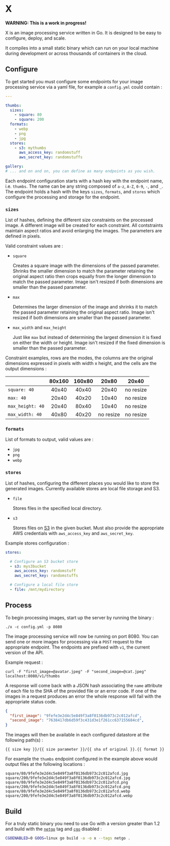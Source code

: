 # X

**WARNING: This is a work in progress!**

X is an image processing service written in Go. It is designed to be easy to
configure, deploy, and scale.

It compiles into a small static binary which can run on your local machine
during development or across thousands of containers in the cloud.

## Configure

To get started you must configure some endpoints for your image processing
service via a yaml file, for example a `config.yml` could contain :

```yaml
---

thumbs:
  sizes:
    - square: 80
    - square: 200
  formats:
    - webp
    - png
    - jpg
  stores:
    - s3: mythumbs
      aws_access_key: randomstuff
      aws_secret_key: randomstuffs

gallery:
# ... and on and on, you can define as many endpoints as you wish.

```

Each endpoint configuration starts with a hash key with the endpoint name, i.e.
`thumbs`. The name can be any string composed of `a-z`, `A-Z`, `0-9`, `-`,  and
`_`.  The endpoint holds a hash with the keys `sizes`, `formats`, and `stores`
which configure the processing and storage for the endpoint.

### `sizes`

List of hashes, defining the different size constraints on the processed image.
A different image will be created for each constraint. All contstraints maintain
aspect ratios and avoid enlarging the images. The parameters are defined in
pixels.

Valid constraint values are :

- `square`

	Creates a square image with the dimensions of the passed parameter.
Shrinks the smaller dimension to match the parameter retaining the original
aspect ratio then crops equally from the longer dimension to match the passed
parameter. Image isn't resized if both dimensions are smaller than the passed
parameter.

- `max`

	Determines the larger dimension of the image and shrinks it to match the
passed parameter retaining the original aspect ratio. Image isn't resized if
both dimensions are smaller than the passed parameter.

- `max_width` and `max_height`

	Just like `max` but instead of determining the largest dimension it is
fixed on either the width or height. Image isn't resized if the fixed dimension
is smaller than the passed parameter.

Constraint examples, rows are the modes, the columns are the original dimensions
expressed in pixels with width x height, and the cells are the output dimensions
:

|                  | 80x160 | 160x80 |   20x80   |   20x40   |
|------------------|:------:|:------:|:---------:|:---------:|
| `square: 40`     |  40x40 |  40x40 |   20x40   | no resize |
| `max: 40`        |  20x40 |  40x20 |   10x40   | no resize |
| `max_height: 40` |  20x40 |  80x40 |   10x40   | no resize |
| `max_width: 40`  |  40x80 |  40x20 | no resize | no resize |

### `formats`

List of formats to output, valid values are :

- `jpg`
- `png`
- `webp`

### `stores`

List of hashes, configuring the different places you would like to store the
generated images. Currently available stores are local file storage and S3.

- `file`

	Stores files in the specified local directory.

- `s3`

	Stores files on [S3](http://aws.amazon.com/s3/) in the given bucket.
Must also provide the appropriate AWS credentials with `aws_access_key` and
`aws_secret_key`.

Example stores configuration :

```yaml
stores:

  # Configure an S3 bucket store
  - s3: mys3bucket
    aws_access_key: randomstuff
    aws_secret_key: randomstuffs

  # Configure a local file store
  - file: /mnt/mydirectory
```

## Process

To begin processing images, start up the server by running the binary :

```
./x -c config.yml -p 8080
```

The image processing service will now be running on port 8080. You can send one
or more images for processing via a `POST` request to the appropriate endpoint.
The endpoints are prefixed with `v1`, the current version of the API.

Example request :

```
curl -F "first_image=@avatar.jpeg" -F "second_image=@cat.jpeg" localhost:8080/v1/thumbs
```

A response will come back with a JSON hash associating the `name` attribute of
each file to the SHA of the provided file or an error code. If one of the images
in a request produces an error the whole response will fail with the appropriate
status code.

```json
{
  "first_image": "9fefe3e2d4c5e849f3a8f0136db973c2c012afcd",
  "second_image": "7638417db6d59f3c431d3e1f261cc637155684cd",
}
```

The images will then be available in each configured datastore at the following
path(s) :

```
{{ size key }}/{{ size parameter }}/{{ sha of original }}.{{ format }}
```

For example the `thumbs` endpoint configured in the example above would
output files at the following locations :

```
square/80/9fefe3e2d4c5e849f3a8f0136db973c2c012afcd.jpg
square/200/9fefe3e2d4c5e849f3a8f0136db973c2c012afcd.jpg
square/80/9fefe3e2d4c5e849f3a8f0136db973c2c012afcd.png
square/200/9fefe3e2d4c5e849f3a8f0136db973c2c012afcd.png
square/80/9fefe3e2d4c5e849f3a8f0136db973c2c012afcd.webp
square/200/9fefe3e2d4c5e849f3a8f0136db973c2c012afcd.webp
```

## Build

For a truly static binary you need to use Go with a version greater than 1.2 and
build with the [`netgo`](https://golang.org/doc/go1.2) tag and
[`cgo`](http://golang.org/cmd/cgo/) disabled :

```bash
CGOENABLED=0 GOOS=linux go build -a -o x --tags netgo .
```
